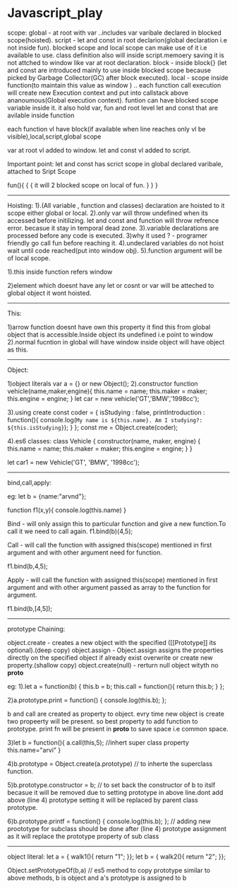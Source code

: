 # Javascript_play

scope:
global - at root with var ..includes var varibale declared in blocked scope(hoisted). 
script - let and const in root declarion(global declaration i.e not inside fun).  blocked scope and local scope can make use of it i.e available to use. class definition also will inside script.memoery saving it is not attched to window like var at root declaration.
block - inside block{} (let and const are introduced mainly to use inside blocked scope because picked by Garbage Collector(GC) after block executed).
local  - scope inside function(to maintain this value as window ) .. each function call execution will create new Execution context and put into callstack above ananoumous(Global execution context). funtion can have blocked scope variable inside it. it also hold var, fun and root level let and const  that are avilable inside function

each function vl have block(if available when line reaches only vl be visible),local,script,global scope

var at root vl added to window.
let and const vl added to script.

Important point:
let and const has scrict scope in global declared varibale, attached to Sript Scope

fun(){
    {
        {
            it will 2 blocked scope on local of fun.
        }
    }
}

-------------------------

Hoisting:
1).(All variable , function and classes) declaration are hoisted to it scope either global or local.
2).only var will throw undefined when its accessed before initilizing. let and const and function will throw refrence error. becasue it stay in temporal dead zone.
3).variable declarations are processed before any code is executed.
3)why it used ? - programer friendly go call fun before reaching it.
4).undeclared variables do not hoist wait until code reached(put into window obj).
5).function argument will be of local scope.

1).this inside function refers window 

2)element which doesnt have any let or cosnt or var will be atteched to global object it wont hoisted.

-------------------------

This:

1)arrow function doesnt have own this property it find this from  global object that is accessible.Inside object its undefined i.e point to window 
2).normal fucntion in global will have window inside object will have object as this.



-------------------------

Object:

1)object literals 
var a = {} or new Object();
2).constructor
function vehicle(name,maker,engine){
    this.name = name;
    this.maker = maker;
    this.engine = engine;
}
let car  = new vehicle('GT','BMW','1998cc');

3).using create 
const coder = {
    isStudying : false,
    printIntroduction : function(){
        console.log(`My name is ${this.name}. Am I studying?: ${this.isStudying}`);
    }
};
const me = Object.create(coder);

4).es6 classes:
class Vehicle {
  constructor(name, maker, engine) {
    this.name = name;
    this.maker =  maker;
    this.engine = engine;
  }
}
  
let car1 = new Vehicle('GT', 'BMW', '1998cc');

-------------------------

bind,call,apply:

eg:
let b = {name:"arvnd"};

function f1(x,y){
    console.log(this.name)
}

Bind - will only assign this to particular function and give a new function.To call it we need to call again.
f1.bind(b)(4,5);

Call - will call the function with assigned this(scope) mentioned in first argument and with other argument need for function. 

f1.bind(b,4,5);

Apply - will call the function with assigned this(scope) mentioned in first argument and with other argument passed as array to the function for argument. 

f1.bind(b,[4,5]);

-------------------------

prototype Chaining:

object.create - creates a new object with the specified ([[Prototype]] its optional).(deep copy)
object.assign -  Object.assign assigns the properties directly on the specified object if already exist overwrite or create new property.(shallow copy)
object.create(null) - rerturn null object wityth no __proto__

eg:
1).let a = function(b) {
    this.b = b;
    this.call = function(){
        return this.b;
    }
};


2)a.prototype.print = function() {   console.log(this.b); };

b and call are created as property to object. evry time new object is create two propeerty will be present. so best property to add function to prototype.
print fn will be present in __proto__ to save space i.e common space.

3)let b = function(){
    a.call(this,5); //inhert super class property
    this.name="arvi"
}

4)b.prototype =  Object.create(a.prototype) // to inherte the superclass function.

5)b.prototype.constructor =  b; // to set back the constructor of b to itslf becasue it will be removed due to setting prototype in above line.dont add above (line 4) prototype setting it will be replaced by parent class prototype.

6)b.prototype.printf = function() {
    console.log(this.b);
}; // adding new proototype for subclass should be done after (line 4) prototype assignment as it will replace the prototype property of sub class

-------------------------

object literal:
let a = { walk1(){ return "1"; }};
let b = {  walk2(){ return "2";  }};

Object.setPrototypeOf(b,a) // es5 method to copy prototype similar to above methods, b is object and a's prototype is assigned to b


